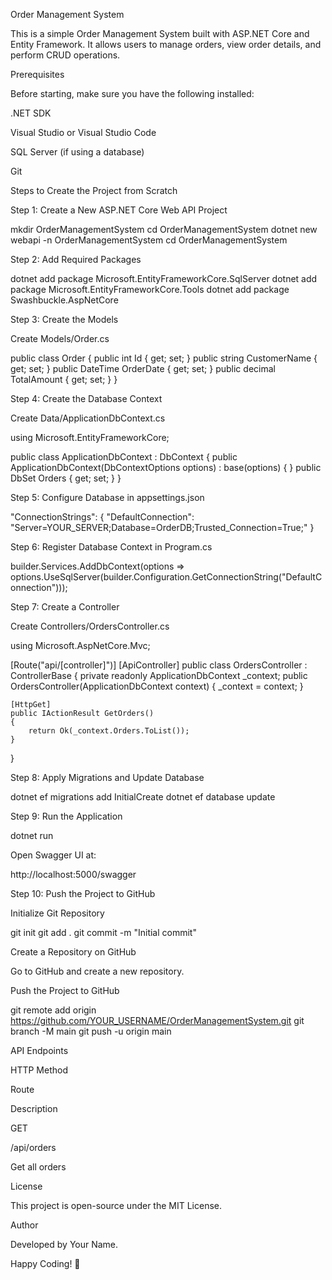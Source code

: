 Order Management System

This is a simple Order Management System built with ASP.NET Core and Entity Framework. It allows users to manage orders, view order details, and perform CRUD operations.

Prerequisites

Before starting, make sure you have the following installed:

.NET SDK

Visual Studio or Visual Studio Code

SQL Server (if using a database)

Git

Steps to Create the Project from Scratch

Step 1: Create a New ASP.NET Core Web API Project

mkdir OrderManagementSystem
cd OrderManagementSystem
dotnet new webapi -n OrderManagementSystem
cd OrderManagementSystem

Step 2: Add Required Packages

dotnet add package Microsoft.EntityFrameworkCore.SqlServer
dotnet add package Microsoft.EntityFrameworkCore.Tools
dotnet add package Swashbuckle.AspNetCore

Step 3: Create the Models

Create Models/Order.cs

public class Order
{
    public int Id { get; set; }
    public string CustomerName { get; set; }
    public DateTime OrderDate { get; set; }
    public decimal TotalAmount { get; set; }
}

Step 4: Create the Database Context

Create Data/ApplicationDbContext.cs

using Microsoft.EntityFrameworkCore;

public class ApplicationDbContext : DbContext
{
    public ApplicationDbContext(DbContextOptions<ApplicationDbContext> options) : base(options) { }
    public DbSet<Order> Orders { get; set; }
}

Step 5: Configure Database in appsettings.json

"ConnectionStrings": {
    "DefaultConnection": "Server=YOUR_SERVER;Database=OrderDB;Trusted_Connection=True;"
}

Step 6: Register Database Context in Program.cs

builder.Services.AddDbContext<ApplicationDbContext>(options =>
    options.UseSqlServer(builder.Configuration.GetConnectionString("DefaultConnection")));

Step 7: Create a Controller

Create Controllers/OrdersController.cs

using Microsoft.AspNetCore.Mvc;

[Route("api/[controller]")]
[ApiController]
public class OrdersController : ControllerBase
{
    private readonly ApplicationDbContext _context;
    public OrdersController(ApplicationDbContext context)
    {
        _context = context;
    }

    [HttpGet]
    public IActionResult GetOrders()
    {
        return Ok(_context.Orders.ToList());
    }
}

Step 8: Apply Migrations and Update Database

dotnet ef migrations add InitialCreate
dotnet ef database update

Step 9: Run the Application

dotnet run

Open Swagger UI at:

http://localhost:5000/swagger

Step 10: Push the Project to GitHub

Initialize Git Repository

git init
git add .
git commit -m "Initial commit"

Create a Repository on GitHub

Go to GitHub and create a new repository.

Push the Project to GitHub

git remote add origin https://github.com/YOUR_USERNAME/OrderManagementSystem.git
git branch -M main
git push -u origin main

API Endpoints

HTTP Method

Route

Description

GET

/api/orders

Get all orders

License

This project is open-source under the MIT License.

Author

Developed by Your Name.

Happy Coding! 🚀
